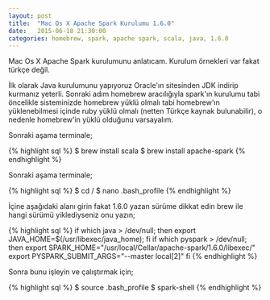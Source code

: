 ```yaml
---
layout: post
title:  "Mac Os X Apache Spark Kurulumu 1.6.0"
date:   2015-06-18 21:30:00
categories: homebrew, spark, apache spark, scala, java, 1.6.0
---
```


Mac Os X Apache Spark kurulumunu anlatıcam. Kurulum örnekleri var fakat türkçe değil. 

İlk olarak Java kurulumunu yapıyoruz Oracle'ın sitesinden JDK indirip kurmanız yeterli.
Sonraki adım homebrew aracılığıyla spark'ın kurulumu tabi öncelikle sisteminizde homebrew yüklü olmalı tabi homebrew'ın yüklenebilmesi içinde ruby yüklü olmalı (netten Türkçe kaynak bulunabilir), o nedenle homebrew'in yüklü olduğunu varsayalım.

Sonraki aşama terminale;

{% highlight sql %}
$ brew install scala
$ brew install apache-spark
{% endhighlight %}

Sonraki aşama terminale;

{% highlight sql %}
$ cd /
$ nano .bash_profile
{% endhighlight %}

İçine aşağıdaki alanı girin fakat 1.6.0 yazan sürüme dikkat edin brew ile hangi sürümü yiklediyseniz onu yazın;

{% highlight sql %}
if which java > /dev/null; then export JAVA_HOME=$(/usr/libexec/java_home); fi
if which pyspark > /dev/null; then
  export SPARK_HOME="/usr/local/Cellar/apache-spark/1.6.0/libexec/"
  export PYSPARK_SUBMIT_ARGS="--master local[2]"
fi
{% endhighlight %}

Sonra bunu işleyin ve çalıştırmak için;

{% highlight sql %}
$ source .bash_profile
$ spark-shell
{% endhighlight %}
